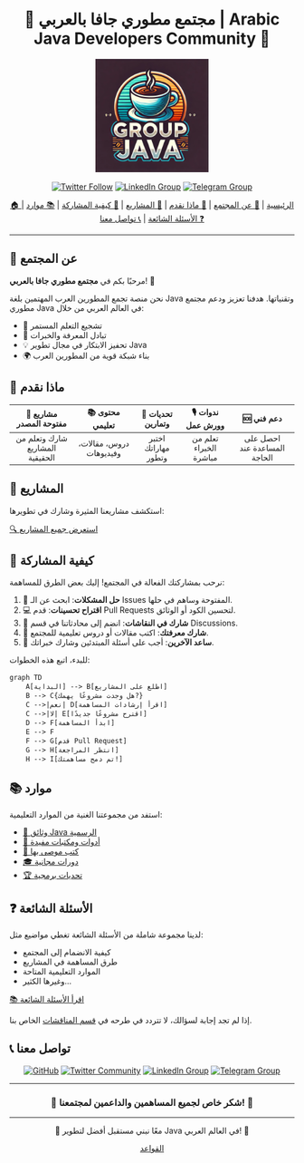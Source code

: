 <div align="center">

# 🌟 مجتمع مطوري جافا بالعربي | Arabic Java Developers Community 🌟

<img src="https://github.com/u4java/u4java/blob/main/logo-java.webp" alt="Community Logo" width="200"/>

[![Twitter Follow](https://img.shields.io/twitter/follow/ArabicJavaDev?style=social)](https://twitter.com/i/communities/1762925509401272408)
[![LinkedIn Group](https://img.shields.io/badge/LinkedIn-Group-blue?style=social&logo=linkedin)](https://www.linkedin.com/groups/9861223/)
[![Telegram Group](https://img.shields.io/badge/Telegram-Group-blue?style=social&logo=telegram)](https://t.me/java_28)

[🏠 الرئيسية](#مجتمع-مطوري-جافا-بالعربي--arabic-java-developers-community) | 
[👥 عن المجتمع](#-عن-المجتمع) | 
[🚀 ماذا نقدم](#-ماذا-نقدم) | 
[💼 المشاريع](#-المشاريع) | 
[🤝 كيفية المشاركة](#-كيفية-المشاركة) | 
[📚 موارد](#-موارد) | 
[❓ الأسئلة الشائعة](#-الأسئلة-الشائعة) | 
[📞 تواصل معنا](#-تواصل-معنا)

</div>

---

## 👥 عن المجتمع

مرحبًا بكم في **مجتمع مطوري جافا بالعربي**! 🎉

نحن منصة تجمع المطورين العرب المهتمين بلغة Java وتقنياتها. هدفنا تعزيز ودعم مجتمع مطوري Java في العالم العربي من خلال:

- 🌱 تشجيع التعلم المستمر
- 🤝 تبادل المعرفة والخبرات
- 💡 تحفيز الابتكار في مجال تطوير Java
- 🌍 بناء شبكة قوية من المطورين العرب

## 🚀 ماذا نقدم

| 📂 مشاريع مفتوحة المصدر | 📚 محتوى تعليمي | 💪 تحديات وتمارين | 🎙️ ندوات وورش عمل | 🆘 دعم فني |
|:------------------------:|:----------------:|:------------------:|:-------------------:|:-----------:|
| شارك وتعلم من المشاريع الحقيقية | دروس، مقالات، وفيديوهات | اختبر مهاراتك وتطور | تعلم من الخبراء مباشرة | احصل على المساعدة عند الحاجة |

## 💼 المشاريع

استكشف مشاريعنا المثيرة وشارك في تطويرها:


[🔍 استعرض جميع المشاريع](https://github.com/u4java/projects)

## 🤝 كيفية المشاركة

نرحب بمشاركتك الفعالة في المجتمع! إليك بعض الطرق للمساهمة:

1. 🐞 **حل المشكلات**: ابحث عن الـ Issues المفتوحة وساهم في حلها.
2. 💻 **اقتراح تحسينات**: قدم Pull Requests لتحسين الكود أو الوثائق.
3. 💬 **شارك في النقاشات**: انضم إلى محادثاتنا في قسم Discussions.
4. 📝 **شارك معرفتك**: اكتب مقالات أو دروس تعليمية للمجتمع.
5. 🙋 **ساعد الآخرين**: أجب على أسئلة المبتدئين وشارك خبراتك.

للبدء، اتبع هذه الخطوات:

```mermaid
graph TD
    A[البداية] --> B[اطلع على المشاريع]
    B --> C{هل وجدت مشروعًا يهمك?}
    C -->|نعم| D[اقرأ إرشادات المساهمة]
    C -->|لا| E[اقترح مشروعًا جديدًا]
    D --> F[ابدأ المساهمة]
    E --> F
    F --> G[قدم Pull Request]
    G --> H[انتظر المراجعة]
    H --> I[تم دمج مساهمتك!]
```

## 📚 موارد

استفد من مجموعتنا الغنية من الموارد التعليمية:

- [📘 وثائق Java الرسمية](https://docs.oracle.com/en/java/)
- [🧰 أدوات ومكتبات مفيدة](https://github.com/u4java/u4java/blob/main/java-tools-libraries.md)
- [📖 كتب موصى بها](https://github.com/u4java/u4java/blob/main/recommended-java-books.md)
- [🎓 دورات مجانية](https://github.com/u4java/u4java/blob/main/free-java-courses.md)
- [🏆 تحديات برمجية](https://github.com/u4java/u4java/blob/main/java-coding-challenges.md)

## ❓ الأسئلة الشائعة

لدينا مجموعة شاملة من الأسئلة الشائعة تغطي مواضيع مثل:

- كيفية الانضمام إلى المجتمع
- طرق المساهمة في المشاريع
- الموارد التعليمية المتاحة
- وغيرها الكثير...

[📚 اقرأ الأسئلة الشائعة](https://github.com/u4java/u4java/blob/main/FAQ.md)

إذا لم تجد إجابة لسؤالك، لا تتردد في طرحه في [قسم المناقشات](https://github.com/u4java/community/discussions) الخاص بنا.

## 📞 تواصل معنا

<div align="center">

[![GitHub](https://img.shields.io/badge/GitHub-100000?style=for-the-badge&logo=github&logoColor=white)](https://github.com/u4java)
[![Twitter Community](https://img.shields.io/badge/Twitter_Community-1DA1F2?style=for-the-badge&logo=twitter&logoColor=white)](https://twitter.com/i/communities/1762925509401272408)
[![LinkedIn Group](https://img.shields.io/badge/LinkedIn_Group-0A66C2?style=for-the-badge&logo=linkedin&logoColor=white)](https://www.linkedin.com/groups/9861223/)
[![Telegram Group](https://img.shields.io/badge/Telegram-26A5E4?style=for-the-badge&logo=telegram&logoColor=white)](https://t.me/java_28)

</div>

---

<div align="center">

### 💖 شكر خاص لجميع المساهمين والداعمين لمجتمعنا! 💖

</div>

---

<div align="center">

🌟 معًا نبني مستقبل أفضل لتطوير Java في العالم العربي! 🌟

[القواعد](https://github.com/u4java/u4java/blob/main/CODE_OF_CONDUCT.md)

</div>
